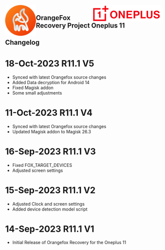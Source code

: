 <img src="https://github.com/Sanju0910/Sanju0910/blob/main/images/of_logo.png" width=100 height=100 align="left" />  
<img src="https://github.com/Sanju0910/Sanju0910/blob/main/images/oneplus_logo.png" align="right"/>

## OrangeFox Recovery Project Oneplus 11
## Changelog

# 18-Oct-2023 R11.1 V5
 - Synced with latest Orangefox source changes
 - Added Data decryption for Android 14
 - Fixed Magisk addon
 - Some small adjustments

# 11-Oct-2023 R11.1 V4
 - Synced with latest Orangefox source changes
 - Updated Magisk addon to Magisk 26.3

# 16-Sep-2023 R11.1 V3
 - Fixed FOX_TARGET_DEVICES
 - Adjusted screen settings
 
# 15-Sep-2023 R11.1 V2
 - Adjusted Clock and screen settings
 - Added device detection model script

# 14-Sep-2023 R11.1 V1
 - Initial Release of Orangefox Recovery for the Oneplus 11

